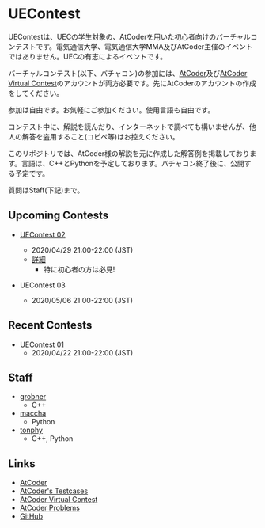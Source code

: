 # UEContest
UEContestは、UECの学生対象の、AtCoderを用いた初心者向けのバーチャルコンテストです。電気通信大学、電気通信大学MMA及びAtCoder主催のイベントではありません。UECの有志によるイベントです。

バーチャルコンテスト(以下、バチャコン)の参加には、[AtCoder](https://atcoder.jp/)及び[AtCoder Virtual Contest](https://not-522.appspot.com/)のアカウントが両方必要です。先にAtCoderのアカウントの作成をしてください。

参加は自由です。お気軽にご参加ください。使用言語も自由です。

コンテスト中に、解説を読んだり、インターネットで調べても構いませんが、他人の解答を盗用すること(コピペ等)はお控えください。

このリポジトリでは、AtCoder様の解説を元に作成した解答例を掲載しております。言語は、C++とPythonを予定しております。バチャコン終了後に、公開する予定です。

質問はStaff(下記)まで。

## Upcoming Contests
* [UEContest 02](https://not-522.appspot.com/contest/4833554393464832)
  - 2020/04/29 21:00-22:00 (JST)
  - [詳細](./UEContest02/about.md)
    - 特に初心者の方は必見!

* UEContest 03
  - 2020/05/06 21:00-22:00 (JST)

## Recent Contests
* [UEContest 01](https://not-522.appspot.com/contest/5687465664839680)
  - 2020/04/22 21:00-22:00 (JST)

## Staff
* [grobner](https://twitter.com/bokuroro)
  - C++
* [maccha](https://twitter.com/macchaakamaccha)
  - Python
* [tonphy](https://twitter.com/tonphy_1322007)
  - C++, Python

## Links
* [AtCoder](https://atcoder.jp/)
* [AtCoder's Testcases](https://www.dropbox.com/sh/nx3tnilzqz7df8a/AAAYlTq2tiEHl5hsESw6-yfLa?dl=0)
* [AtCoder Virtual Contest](https://not-522.appspot.com/)
* [AtCoder Problems](https://kenkoooo.com/atcoder/)
* [GitHub](https://github.com/)
